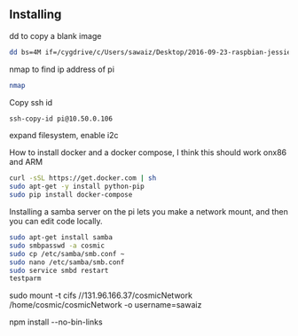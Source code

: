## Installing
dd to copy a blank image
```bash
dd bs=4M if=/cygdrive/c/Users/sawaiz/Desktop/2016-09-23-raspbian-jessie-lite.img of=/dev/sdb
```
nmap to find ip address of pi
```bash
nmap
```
Copy ssh id
```bash
ssh-copy-id pi@10.50.0.106
```
expand filesystem, enable i2c


How to install docker and a docker compose, I think this should work onx86 and ARM
```bash
curl -sSL https://get.docker.com | sh
sudo apt-get -y install python-pip
sudo pip install docker-compose
```

Installing a samba server on the pi lets you make a network mount, and then you can edit code locally.
```bash
sudo apt-get install samba
sudo smbpasswd -a cosmic
sudo cp /etc/samba/smb.conf ~
sudo nano /etc/samba/smb.conf
sudo service smbd restart
testparm
```

sudo mount -t cifs //131.96.166.37/cosmicNetwork /home/cosmic/cosmicNetwork -o username=sawaiz

npm install --no-bin-links